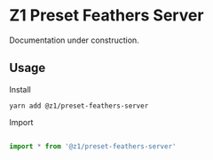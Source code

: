 # Z1 Preset Feathers Server

Documentation under construction.

## Usage

Install

```
yarn add @z1/preset-feathers-server
```

Import

```JavaScript

import * from '@z1/preset-feathers-server'

```

